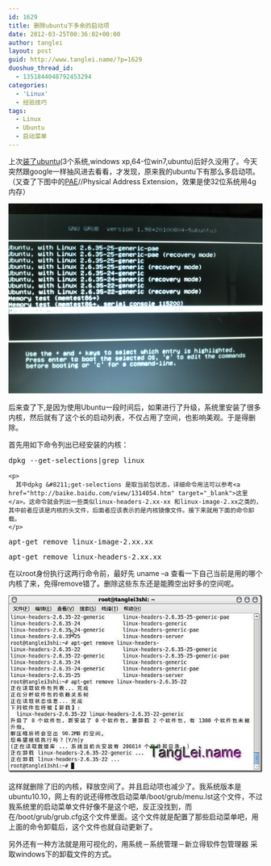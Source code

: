 ```yaml
---
id: 1629
title: 删除ubuntu下多余的启动项
date: 2012-03-25T00:36:02+00:00
author: tanglei
layout: post
guid: http://www.tanglei.name/?p=1629
duoshuo_thread_id:
  - 1351844048792453294
categories:
  - 'Linux'
  - 经验技巧
tags:
  - Linux
  - Ubuntu
  - 启动菜单
---
```

上次<a href="/blog/my-ubuntu10-10.html" target="_blank">装了ubuntu</a>(3个系统,windows xp,64-位win7,ubuntu)后好久没用了。今天突然跟google一样抽风进去看看，才发现，原来我的ubuntu下有那么多启动项。（又查了下图中的[PAE](http://baike.baidu.com/view/493711.htm)//Physical Address Extension，效果是使32位系统用4g内存）

<img src="/wp-content/uploads/2011/02/2011-02-28_12-52-20_953.jpg" alt=""  data-pinit="registered" />

后来查了下,是因为使用Ubuntu一段时间后，如果进行了升级，系统里安装了很多内核，然后就有了这个长的启动列表，不仅占用了空间，也影响美观。于是得删除。

首先用如下命令列出已经安装的内核：

<div id="codeSnippetWrapper">
  <div id="codeSnippet" class="csharpcode">
    <pre class="alteven">dpkg --<span class="kwrd">get</span>-selections|grep linux</pre>
    
    <p>
      其中dpkg &#8211;get-selections 是取当前包状态，详细命令用法可以参考<a href="http://baike.baidu.com/view/1314054.htm" target="_blank">这里</a>。这命令就会列出一些类似linux-headers-2.xx-xx 和linux-image-2.xx之类的，其中前者应该是内核的头文件，后面者应该表示的是内核镜像文件。接下来就用下面的命令卸载。
    </p>
  </div>
</div>

<div id="codeSnippetWrapper" class="csharpcode-wrapper">
  <pre id="codeSnippet" class="csharpcode">apt-<span class="kwrd">get</span> remove linux-image-2.xx.xx</pre>
  
  <pre id="codeSnippet" class="csharpcode">apt-<span class="kwrd">get</span> remove linux-headers-2.xx.xx</pre>
</div>

在以root身份执行这两行命令前，最好先 uname –a 查看一下自己当前是用的哪个内核了来，免得remove错了。删除这些东东还是能腾空出好多的空间呢。

[<img title="ubuntu" src="/wp-content/uploads/2012/03/ubuntu_thumb.jpg" alt="ubuntu"  data-pinit="registered" />](/wp-content/uploads/2012/03/ubuntu.jpg)

这样就删除了旧的内核，释放空间了。并且启动项也减少了。我系统版本是ubuntu10.10，网上有的说还得修改启动菜单/boot/grub/menu.lst这个文件，不过我系统里的启动菜单文件好像不是这个吧，反正没找到，而在/boot/grub/grub.cfg这个文件里面。这个文件就是配置了那些启动菜单吧，用上面的命令卸载后，这个文件也就自动更新了。

另外还有一种方法就是用可视化的，用系统－系统管理－新立得软件包管理器 采取windows下的卸载文件的方式。
